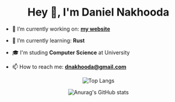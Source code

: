 <h1 align="center">Hey 👋, I'm Daniel Nakhooda</h1>

- 🔭 I’m currently working on: **[my website](https://danielnakhooda.com/)**

- 🌱 I’m currently learning: **Rust**

- 🎓 I'm studing **Computer Science** at University

- 📫 How to reach me: **dnakhooda@gmail.com**

<p align="center">
  <img src="https://github-readme-stats.vercel.app/api/top-langs/?username=dnakhooda&layout=compact&theme=dark" alt="Top Langs" />
</p>

<p align="center">
  <img src="https://github-readme-stats.vercel.app/api?username=dnakhooda&show_icons=true&theme=transparent" alt="Anurag's GitHub stats" />
</p>

